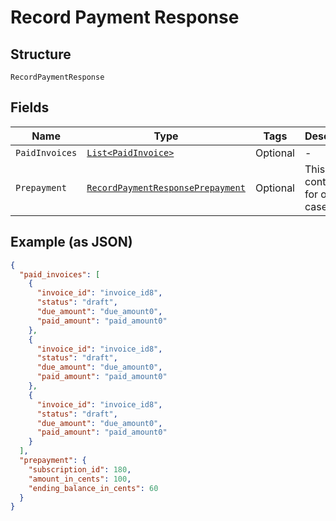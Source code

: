
# Record Payment Response

## Structure

`RecordPaymentResponse`

## Fields

| Name | Type | Tags | Description |
|  --- | --- | --- | --- |
| `PaidInvoices` | [`List<PaidInvoice>`](../../doc/models/paid-invoice.md) | Optional | - |
| `Prepayment` | [`RecordPaymentResponsePrepayment`](../../doc/models/containers/record-payment-response-prepayment.md) | Optional | This is a container for one-of cases. |

## Example (as JSON)

```json
{
  "paid_invoices": [
    {
      "invoice_id": "invoice_id8",
      "status": "draft",
      "due_amount": "due_amount0",
      "paid_amount": "paid_amount0"
    },
    {
      "invoice_id": "invoice_id8",
      "status": "draft",
      "due_amount": "due_amount0",
      "paid_amount": "paid_amount0"
    },
    {
      "invoice_id": "invoice_id8",
      "status": "draft",
      "due_amount": "due_amount0",
      "paid_amount": "paid_amount0"
    }
  ],
  "prepayment": {
    "subscription_id": 180,
    "amount_in_cents": 100,
    "ending_balance_in_cents": 60
  }
}
```


